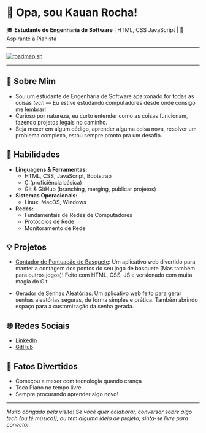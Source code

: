 # 👋 Opa, sou Kauan Rocha!

🎓 **Estudante de Engenharia de Software** | HTML, CSS JavaScript | 🎹 Aspirante a Pianista

---

[![roadmap.sh](https://roadmap.sh/card/wide/67f9729daf6849cc45fb424e?variant=dark)](https://roadmap.sh)

---

## 🚀 Sobre Mim

- Sou um estudante de Engenharia de Software apaixonado for todas as coisas _tech_ — Eu estive estudando computadores desde onde consigo me lembrar!
- Curioso por natureza, eu curto entender como as coisas funcionam, fazendo projetos legais no caminho.
- Seja mexer em algum código, aprender alguma coisa nova, resolver um problema complexo, estou sempre pronto pra um desafio.

## 💼 Habilidades

- **Linguagens & Ferramentas:**  
  - HTML, CSS, JavaScript, Bootstrap  
  - C (proficiência básica)  
  - Git & GitHub (branching, merging, publicar projetos)
- **Sistemas Operacionais:**  
  - Linux, MacOS, Windows
- **Redes:**  
  - Fundamentais de Redes de Computadores
  - Protocolos de Rede
  - Monitoramento de Rede

## 💡 Projetos

- [Contador de Pontuação de Basquete](https://github.com/Aguia-a/basketball-scoreboard):
  Um aplicativo web divertido para manter a contagem dos pontos do seu jogo de basquete (Mas também para outros jogos)! Feito com HTML, CSS, JS e versionado com muita magia do Git.

- [Gerador de Senhas Aleatórias](https://github.com/Aguia-a/password-generator):
  Um aplicativo web feito para gerar senhas aleatórias seguras, de forma simples e prática. Também abrindo espaço para a customização da senha gerada.

## 🌐 Redes Sociais

- [LinkedIn](https://www.linkedin.com/in/kauan-rocha-13b5ab304/)
- [GitHub](https://github.com/Aguia-a/)

## 🎹 Fatos Divertidos

- Começou a mexer com tecnologia quando crança
- Toca Piano no tempo livre
- Sempre procurando aprender algo novo!

---

_Muito obrigado pela visita! Se você quer colaborar, conversar sobre algo tech (ou té música!), ou tem alguma ideia de projeto, sinta-se livre para conectar_
